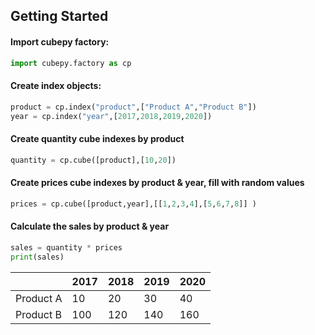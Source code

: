 ## Getting Started

#### Import cubepy factory:
```python
import cubepy.factory as cp
```
 
#### Create index objects:
```python
product = cp.index("product",["Product A","Product B"])
year = cp.index("year",[2017,2018,2019,2020])
```

#### Create quantity cube indexes by product
```python
quantity = cp.cube([product],[10,20])
```

#### Create prices cube indexes by product & year, fill with random values
```python
prices = cp.cube([product,year],[[1,2,3,4],[5,6,7,8]] )
```

#### Calculate the sales by product & year
```python
sales = quantity * prices
print(sales)
```

|  |2017|2018|2019|2020|
|--|--|--|--|--|
|Product A|  10|  20|  30|  40|
|Product B|  100|  120|  140| 160|


<!--stackedit_data:
eyJoaXN0b3J5IjpbNTA3NDI2NjIxXX0=
-->